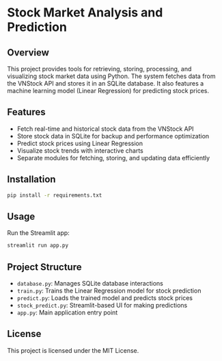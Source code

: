 # Stock Market Analysis and Prediction

## Overview
This project provides tools for retrieving, storing, processing, and visualizing stock market data using Python. The system fetches data from the VNStock API and stores it in an SQLite database. It also features a machine learning model (Linear Regression) for predicting stock prices.

## Features
- Fetch real-time and historical stock data from the VNStock API
- Store stock data in SQLite for backup and performance optimization
- Predict stock prices using Linear Regression
- Visualize stock trends with interactive charts
- Separate modules for fetching, storing, and updating data efficiently

## Installation
```sh
pip install -r requirements.txt
```

## Usage
Run the Streamlit app:
```sh
streamlit run app.py
```

## Project Structure
- `database.py`: Manages SQLite database interactions
- `train.py`: Trains the Linear Regression model for stock prediction
- `predict.py`: Loads the trained model and predicts stock prices
- `stock_predict.py`: Streamlit-based UI for making predictions
- `app.py`: Main application entry point

## License
This project is licensed under the MIT License.